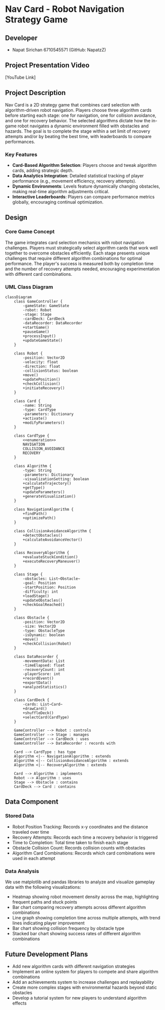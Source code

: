 # Nav Card - Robot Navigation Strategy Game

## Developer
- Napat Sirichan 6710545571 (GitHub: NapatzZ)

## Project Presentation Video
[YouTube Link]

## Project Description
Nav Card is a 2D strategy game that combines card selection with algorithm-driven robot navigation. Players choose three algorithm cards before starting each stage: one for navigation, one for collision avoidance, and one for recovery behavior. The selected algorithms dictate how the in-game robot navigates a dynamic environment filled with obstacles and hazards. The goal is to complete the stage within a set limit of recovery attempts and/or by beating the best time, with leaderboards to compare performances.

### Key Features
- **Card-Based Algorithm Selection**: Players choose and tweak algorithm cards, adding strategic depth.
- **Data Analytics Integration**: Detailed statistical tracking of player performance (e.g., movement efficiency, recovery attempts).
- **Dynamic Environments**: Levels feature dynamically changing obstacles, making real-time algorithm adjustments critical.
- **Interactive Leaderboards**: Players can compare performance metrics globally, encouraging continual optimization.

## Design

### Core Game Concept
The game integrates card selection mechanics with robot navigation challenges. Players must strategically select algorithm cards that work well together to overcome obstacles efficiently. Each stage presents unique challenges that require different algorithm combinations for optimal performance. The player's success is measured both by completion time and the number of recovery attempts needed, encouraging experimentation with different card combinations.

### UML Class Diagram
```mermaid
classDiagram
    class GameController {
        -gameState: GameState
        -robot: Robot
        -stage: Stage
        -cardDeck: CardDeck
        -dataRecorder: DataRecorder
        +startGame()
        +pauseGame()
        +processInput()
        +updateGameState()
    }
    
    class Robot {
        -position: Vector2D
        -velocity: float
        -direction: float
        -collisionStatus: boolean
        +move()
        +updatePosition()
        +checkCollision()
        +initiateRecovery()
    }
    
    class Card {
        -name: String
        -type: CardType
        -parameters: Dictionary
        +activate()
        +modifyParameters()
    }
    
    class CardType {
        <<enumeration>>
        NAVIGATION
        COLLISION_AVOIDANCE
        RECOVERY
    }
    
    class Algorithm {
        -type: String
        -parameters: Dictionary
        -visualizationSetting: boolean
        +calculateTrajectory()
        +getType()
        +updateParameters()
        +generateVisualization()
    }
    
    class NavigationAlgorithm {
        +findPath()
        +optimizePath()
    }
    
    class CollisionAvoidanceAlgorithm {
        +detectObstacles()
        +calculateAvoidanceVector()
    }
    
    class RecoveryAlgorithm {
        +evaluateStuckCondition()
        +executeRecoveryManeuver()
    }
    
    class Stage {
        -obstacles: List~Obstacle~
        -goal: Position
        -startPosition: Position
        -difficulty: int
        +loadStage()
        +updateObstacles()
        +checkGoalReached()
    }
    
    class Obstacle {
        -position: Vector2D
        -size: Vector2D
        -type: ObstacleType
        -isDynamic: boolean
        +move()
        +checkCollision(Robot)
    }
    
    class DataRecorder {
        -movementData: List
        -timeElapsed: float
        -recoveryCount: int
        -playerScore: int
        +recordEvent()
        +exportData()
        +analyzeStatistics()
    }
    
    class CardDeck {
        -cards: List~Card~
        +drawCard()
        +shuffleDeck()
        +selectCard(CardType)
    }
    
    GameController --> Robot : controls
    GameController --> Stage : manages
    GameController --> CardDeck : uses
    GameController --> DataRecorder : records with
    
    Card --> CardType : has type
    Algorithm <|-- NavigationAlgorithm : extends
    Algorithm <|-- CollisionAvoidanceAlgorithm : extends
    Algorithm <|-- RecoveryAlgorithm : extends
    
    Card --> Algorithm : implements
    Robot --> Algorithm : uses
    Stage --> Obstacle : contains
    CardDeck --> Card : contains
```

## Data Component

### Stored Data
- Robot Position Tracking: Records x-y coordinates and the distance traveled over time
- Recovery Attempts: Records each time a recovery behavior is triggered
- Time to Completion: Total time taken to finish each stage
- Obstacle Collision Count: Records collision counts with obstacles
- Algorithm Card Combinations: Records which card combinations were used in each attempt

### Data Analysis
We use matplotlib and pandas libraries to analyze and visualize gameplay data with the following visualizations:
- Heatmap showing robot movement density across the map, highlighting frequent paths and stuck points
- Bar chart comparing recovery attempts across different algorithm combinations
- Line graph showing completion time across multiple attempts, with trend lines indicating player improvement
- Bar chart showing collision frequency by obstacle type
- Stacked bar chart showing success rates of different algorithm combinations

## Future Development Plans
- Add new algorithm cards with different navigation strategies
- Implement an online system for players to compete and share algorithm combinations
- Add an achievements system to increase challenges and replayability
- Create more complex stages with environmental hazards beyond static obstacles
- Develop a tutorial system for new players to understand algorithm effects 